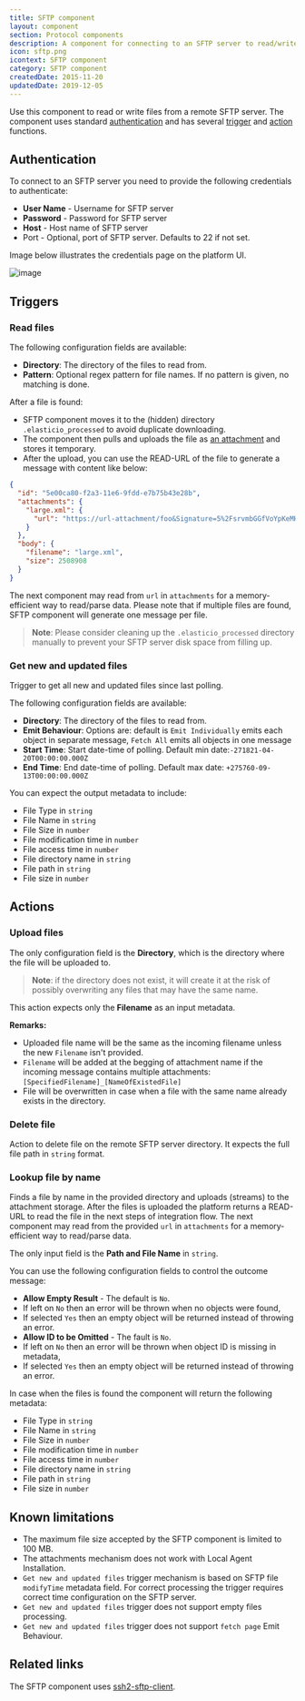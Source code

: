 ```yaml
---
title: SFTP component
layout: component
section: Protocol components
description: A component for connecting to an SFTP server to read/write files.
icon: sftp.png
icontext: SFTP component
category: SFTP component
createdDate: 2015-11-20
updatedDate: 2019-12-05
---
```


Use this component to read or write files from a remote SFTP server. The component
uses standard [authentication](#authentication) and has several [trigger](#triggers)
and [action](#actions) functions.

## Authentication

To connect to an SFTP server you need to provide the following credentials to
authenticate:

*  **User Name** - Username for SFTP server
*  **Password** - Password for SFTP server
*  **Host** - Host name of SFTP server
*  Port - Optional, port of SFTP server. Defaults to 22 if not set.

Image below illustrates the credentials page on the platform UI.

![image](https://user-images.githubusercontent.com/35310862/65412296-3a818600-ddef-11e9-9064-8b9db7a650d5.png)

## Triggers

### Read files

The following configuration fields are available:
*   **Directory**: The directory of the files to read from.
*   **Pattern**: Optional regex pattern for file names. If no pattern is given, no matching is done.

After a file is found:

*   SFTP component moves it to the (hidden) directory `.elasticio_processed` to avoid duplicate downloading.
*   The component then pulls and uploads the file as [an attachment](/guides/using-attachments) and stores it temporary.
*   After the upload, you can use the READ-URL of the file to generate a message with content like below:

```json
{
  "id": "5e00ca80-f2a3-11e6-9fdd-e7b75b43e28b",
  "attachments": {
    "large.xml": {
      "url": "https://url-attachment/foo&Signature=5%2FsrvmbGGfVoYpKeMH3ugaEL"
    }
  },
  "body": {
    "filename": "large.xml",
    "size": 2508908
  }
}
```

The next component may read from `url` in `attachments` for a memory-efficient
way to read/parse data. Please note that if multiple files are found, SFTP component
will generate one message per file.

> **Note**: Please consider cleaning up the `.elasticio_processed` directory manually to prevent your SFTP server disk space from filling up.

### Get new and updated files

Trigger to get all new and updated files since last polling.

The following configuration fields are available:

*   **Directory**: The directory of the files to read from.
*   **Emit Behaviour**: Options are: default is `Emit Individually` emits each object in separate message, `Fetch All` emits all objects in one message
*   **Start Time**: Start date-time of polling. Default min date:`-271821-04-20T00:00:00.000Z`
*   **End Time**: End date-time of polling. Default max date: `+275760-09-13T00:00:00.000Z`

You can expect the output metadata to include:

*   File Type in `string`
*   File Name in `string`
*   File Size in `number`
*   File modification time in `number`
*   File access time in `number`
*   File directory name in `string`
*   File path in `string`
*   File size in `number`

## Actions

### Upload files

The only configuration field is the **Directory**, which is the directory where
the file will be uploaded to.

> **Note**: if the directory does not exist, it will create it at the risk of possibly overwriting any files that may have the same name.

This action expects only the **Filename** as an input metadata.

**Remarks:**

*   Uploaded file name will be the same as the incoming filename unless the new `Filename` isn't provided.
*   `Filename` will be added at the begging of attachment name if the incoming message contains multiple attachments: `[SpecifiedFilename]_[NameOfExistedFile]`
*   File will be overwritten in case when a file with the same name already exists in the directory.



### Delete file

Action to delete file on the remote SFTP server directory. It expects the
full file path in `string` format.

### Lookup file by name

Finds a file by name in the provided directory and uploads (streams) to the attachment
storage. After the files is uploaded the platform returns a READ-URL to read
the file in the next steps of integration flow. The next component may read from
the provided `url` in `attachments` for a memory-efficient way to read/parse data.

The only input field is the **Path and File Name** in `string`.

You can use the following configuration fields to control the outcome message:

*   **Allow Empty Result** - The default is `No`.
  *   If left on `No` then an error will be thrown when no objects were found,
  *   If selected `Yes` then an empty object will be returned instead of throwing an error.
*   **Allow ID to be Omitted** - The fault is `No`.
  *   If left on `No` then an error will be thrown when object ID is missing in metadata,
  *   If selected `Yes` then an empty object will be returned instead of throwing an error.

In case when the files is found the component will return the following metadata:

*   File Type in `string`
*   File Name in `string`
*   File Size in `number`
*   File modification time in `number`
*   File access time in `number`
*   File directory name in `string`
*   File path in `string`
*   File size in `number`

## Known limitations

*   The maximum file size accepted by the SFTP component is limited to 100 MB.
*   The attachments mechanism does not work with Local Agent Installation.
*   `Get new and updated files` trigger mechanism is based on SFTP file `modifyTime` metadata field. For correct processing the trigger requires correct time configuration on the SFTP server.
*   `Get new and updated files` trigger does not support empty files processing.
*   `Get new and updated files` trigger does not support `fetch page` Emit Behaviour.

## Related links

The SFTP component uses [ssh2-sftp-client](https://www.npmjs.com/package/ssh2-sftp-client).

